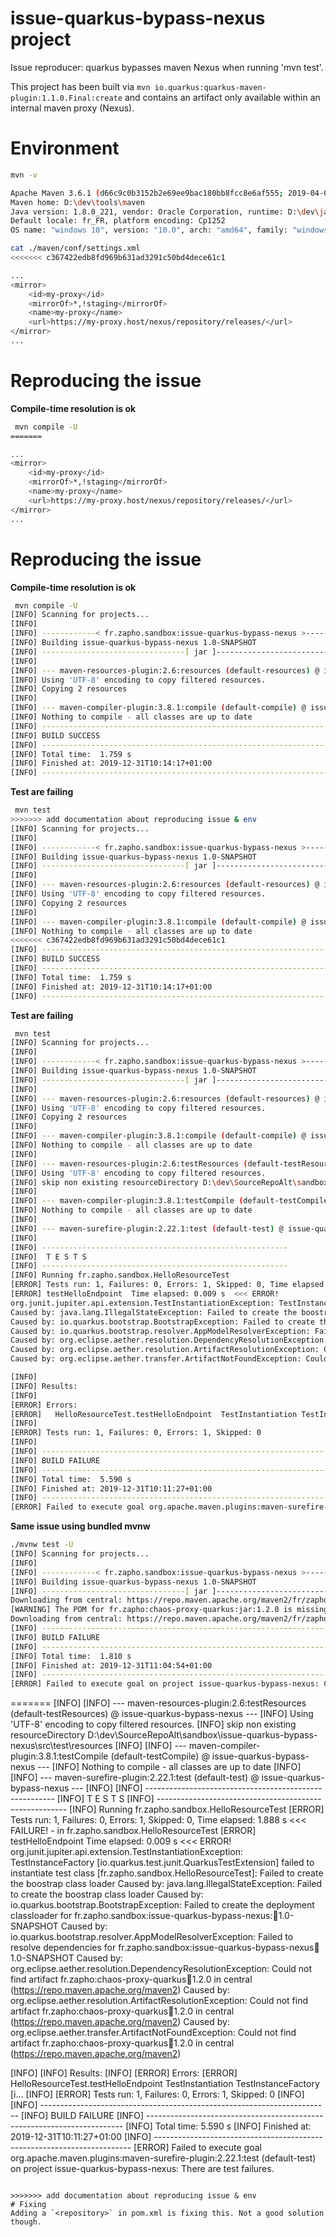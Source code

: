 # issue-quarkus-bypass-nexus project

Issue reproducer: quarkus bypasses maven Nexus when running 'mvn test'.

This project has been built via `mvn io.quarkus:quarkus-maven-plugin:1.1.0.Final:create` and contains an artifact only available within an internal maven proxy (Nexus).

# Environment
```bash
mvn -v

Apache Maven 3.6.1 (d66c9c0b3152b2e69ee9bac180bb8fcc8e6af555; 2019-04-04T21:00:29+02:00)
Maven home: D:\dev\tools\maven
Java version: 1.8.0_221, vendor: Oracle Corporation, runtime: D:\dev\java\jdk8\jre
Default locale: fr_FR, platform encoding: Cp1252
OS name: "windows 10", version: "10.0", arch: "amd64", family: "windows"
```
```bash
cat ./maven/conf/settings.xml
<<<<<<< c367422edb8fd969b631ad3291c50bd4dece61c1

...
<mirror>
    <id>my-proxy</id>
    <mirrorOf>*,!staging</mirrorOf>
    <name>my-proxy</name>
    <url>https://my-proxy.host/nexus/repository/releases/</url>
</mirror>
...
```

# Reproducing the issue
**Compile-time resolution is ok**
```bash
 mvn compile -U                                                                                                                           /d/dev/SourceRepoAlt/sandbox/issue-quarkus-bypass-nexus 1
=======

...
<mirror>
    <id>my-proxy</id>
    <mirrorOf>*,!staging</mirrorOf>
    <name>my-proxy</name>
    <url>https://my-proxy.host/nexus/repository/releases/</url>
</mirror>
...
```

# Reproducing the issue
**Compile-time resolution is ok**
```bash
 mvn compile -U                                                                                                                           /d/dev/SourceRepoAlt/sandbox/issue-quarkus-bypass-nexus 1
[INFO] Scanning for projects...
[INFO]
[INFO] ------------< fr.zapho.sandbox:issue-quarkus-bypass-nexus >-------------
[INFO] Building issue-quarkus-bypass-nexus 1.0-SNAPSHOT
[INFO] --------------------------------[ jar ]---------------------------------
[INFO]
[INFO] --- maven-resources-plugin:2.6:resources (default-resources) @ issue-quarkus-bypass-nexus ---
[INFO] Using 'UTF-8' encoding to copy filtered resources.
[INFO] Copying 2 resources
[INFO]
[INFO] --- maven-compiler-plugin:3.8.1:compile (default-compile) @ issue-quarkus-bypass-nexus ---
[INFO] Nothing to compile - all classes are up to date
[INFO] ------------------------------------------------------------------------
[INFO] BUILD SUCCESS
[INFO] ------------------------------------------------------------------------
[INFO] Total time:  1.759 s
[INFO] Finished at: 2019-12-31T10:14:17+01:00
[INFO] ------------------------------------------------------------------------
```

**Test are failing**
```bash
 mvn test                                                                                                                                   /d/dev/SourceRepoAlt/sandbox/issue-quarkus-bypass-nexus
>>>>>>> add documentation about reproducing issue & env
[INFO] Scanning for projects...
[INFO]
[INFO] ------------< fr.zapho.sandbox:issue-quarkus-bypass-nexus >-------------
[INFO] Building issue-quarkus-bypass-nexus 1.0-SNAPSHOT
[INFO] --------------------------------[ jar ]---------------------------------
[INFO]
[INFO] --- maven-resources-plugin:2.6:resources (default-resources) @ issue-quarkus-bypass-nexus ---
[INFO] Using 'UTF-8' encoding to copy filtered resources.
[INFO] Copying 2 resources
[INFO]
[INFO] --- maven-compiler-plugin:3.8.1:compile (default-compile) @ issue-quarkus-bypass-nexus ---
[INFO] Nothing to compile - all classes are up to date
<<<<<<< c367422edb8fd969b631ad3291c50bd4dece61c1
[INFO] ------------------------------------------------------------------------
[INFO] BUILD SUCCESS
[INFO] ------------------------------------------------------------------------
[INFO] Total time:  1.759 s
[INFO] Finished at: 2019-12-31T10:14:17+01:00
[INFO] ------------------------------------------------------------------------
```

**Test are failing**
```bash
 mvn test                                                                                                                                   /d/dev/SourceRepoAlt/sandbox/issue-quarkus-bypass-nexus
[INFO] Scanning for projects...
[INFO]
[INFO] ------------< fr.zapho.sandbox:issue-quarkus-bypass-nexus >-------------
[INFO] Building issue-quarkus-bypass-nexus 1.0-SNAPSHOT
[INFO] --------------------------------[ jar ]---------------------------------
[INFO]
[INFO] --- maven-resources-plugin:2.6:resources (default-resources) @ issue-quarkus-bypass-nexus ---
[INFO] Using 'UTF-8' encoding to copy filtered resources.
[INFO] Copying 2 resources
[INFO]
[INFO] --- maven-compiler-plugin:3.8.1:compile (default-compile) @ issue-quarkus-bypass-nexus ---
[INFO] Nothing to compile - all classes are up to date
[INFO]
[INFO] --- maven-resources-plugin:2.6:testResources (default-testResources) @ issue-quarkus-bypass-nexus ---
[INFO] Using 'UTF-8' encoding to copy filtered resources.
[INFO] skip non existing resourceDirectory D:\dev\SourceRepoAlt\sandbox\issue-quarkus-bypass-nexus\src\test\resources
[INFO]
[INFO] --- maven-compiler-plugin:3.8.1:testCompile (default-testCompile) @ issue-quarkus-bypass-nexus ---
[INFO] Nothing to compile - all classes are up to date
[INFO]
[INFO] --- maven-surefire-plugin:2.22.1:test (default-test) @ issue-quarkus-bypass-nexus ---
[INFO]
[INFO] -------------------------------------------------------
[INFO]  T E S T S
[INFO] -------------------------------------------------------
[INFO] Running fr.zapho.sandbox.HelloResourceTest
[ERROR] Tests run: 1, Failures: 0, Errors: 1, Skipped: 0, Time elapsed: 1.888 s <<< FAILURE! - in fr.zapho.sandbox.HelloResourceTest
[ERROR] testHelloEndpoint  Time elapsed: 0.009 s  <<< ERROR!
org.junit.jupiter.api.extension.TestInstantiationException: TestInstanceFactory [io.quarkus.test.junit.QuarkusTestExtension] failed to instantiate test class [fr.zapho.sandbox.HelloResourceTest]: Failed to create the boostrap class loader
Caused by: java.lang.IllegalStateException: Failed to create the boostrap class loader
Caused by: io.quarkus.bootstrap.BootstrapException: Failed to create the deployment classloader for fr.zapho.sandbox:issue-quarkus-bypass-nexus::jar:1.0-SNAPSHOT
Caused by: io.quarkus.bootstrap.resolver.AppModelResolverException: Failed to resolve dependencies for fr.zapho.sandbox:issue-quarkus-bypass-nexus:jar:1.0-SNAPSHOT
Caused by: org.eclipse.aether.resolution.DependencyResolutionException: Could not find artifact fr.zapho:chaos-proxy-quarkus:jar:1.2.0 in central (https://repo.maven.apache.org/maven2)
Caused by: org.eclipse.aether.resolution.ArtifactResolutionException: Could not find artifact fr.zapho:chaos-proxy-quarkus:jar:1.2.0 in central (https://repo.maven.apache.org/maven2)
Caused by: org.eclipse.aether.transfer.ArtifactNotFoundException: Could not find artifact fr.zapho:chaos-proxy-quarkus:jar:1.2.0 in central (https://repo.maven.apache.org/maven2)

[INFO]
[INFO] Results:
[INFO]
[ERROR] Errors:
[ERROR]   HelloResourceTest.testHelloEndpoint  TestInstantiation TestInstanceFactory [i...
[INFO]
[ERROR] Tests run: 1, Failures: 0, Errors: 1, Skipped: 0
[INFO]
[INFO] ------------------------------------------------------------------------
[INFO] BUILD FAILURE
[INFO] ------------------------------------------------------------------------
[INFO] Total time:  5.590 s
[INFO] Finished at: 2019-12-31T10:11:27+01:00
[INFO] ------------------------------------------------------------------------
[ERROR] Failed to execute goal org.apache.maven.plugins:maven-surefire-plugin:2.22.1:test (default-test) on project issue-quarkus-bypass-nexus: There are test failures.
```
**Same issue using bundled mvnw**
```bash
./mvnw test -U                                                                                                                             /d/dev/SourceRepoAlt/sandbox/issue-quarkus-bypass-nexus 1
[INFO] Scanning for projects...
[INFO]
[INFO] ------------< fr.zapho.sandbox:issue-quarkus-bypass-nexus >-------------
[INFO] Building issue-quarkus-bypass-nexus 1.0-SNAPSHOT
[INFO] --------------------------------[ jar ]---------------------------------
Downloading from central: https://repo.maven.apache.org/maven2/fr/zapho/chaos-proxy-quarkus/1.2.0/chaos-proxy-quarkus-1.2.0.pom
[WARNING] The POM for fr.zapho:chaos-proxy-quarkus:jar:1.2.0 is missing, no dependency information available
Downloading from central: https://repo.maven.apache.org/maven2/fr/zapho/chaos-proxy-quarkus/1.2.0/chaos-proxy-quarkus-1.2.0.jar
[INFO] ------------------------------------------------------------------------
[INFO] BUILD FAILURE
[INFO] ------------------------------------------------------------------------
[INFO] Total time:  1.810 s
[INFO] Finished at: 2019-12-31T11:04:54+01:00
[INFO] ------------------------------------------------------------------------
[ERROR] Failed to execute goal on project issue-quarkus-bypass-nexus: Could not resolve dependencies for project fr.zapho.sandbox:issue-quarkus-bypass-nexus:jar:1.0-SNAPSHOT: Could not find artifact fr.zapho:chaos-proxy-quarkus:jar:1.2.0 in central (https://repo.maven.apache.org/maven2) -> [Help 1]
```
=======
[INFO]
[INFO] --- maven-resources-plugin:2.6:testResources (default-testResources) @ issue-quarkus-bypass-nexus ---
[INFO] Using 'UTF-8' encoding to copy filtered resources.
[INFO] skip non existing resourceDirectory D:\dev\SourceRepoAlt\sandbox\issue-quarkus-bypass-nexus\src\test\resources
[INFO]
[INFO] --- maven-compiler-plugin:3.8.1:testCompile (default-testCompile) @ issue-quarkus-bypass-nexus ---
[INFO] Nothing to compile - all classes are up to date
[INFO]
[INFO] --- maven-surefire-plugin:2.22.1:test (default-test) @ issue-quarkus-bypass-nexus ---
[INFO]
[INFO] -------------------------------------------------------
[INFO]  T E S T S
[INFO] -------------------------------------------------------
[INFO] Running fr.zapho.sandbox.HelloResourceTest
[ERROR] Tests run: 1, Failures: 0, Errors: 1, Skipped: 0, Time elapsed: 1.888 s <<< FAILURE! - in fr.zapho.sandbox.HelloResourceTest
[ERROR] testHelloEndpoint  Time elapsed: 0.009 s  <<< ERROR!
org.junit.jupiter.api.extension.TestInstantiationException: TestInstanceFactory [io.quarkus.test.junit.QuarkusTestExtension] failed to instantiate test class [fr.zapho.sandbox.HelloResourceTest]: Failed to create the boostrap class loader
Caused by: java.lang.IllegalStateException: Failed to create the boostrap class loader
Caused by: io.quarkus.bootstrap.BootstrapException: Failed to create the deployment classloader for fr.zapho.sandbox:issue-quarkus-bypass-nexus::jar:1.0-SNAPSHOT
Caused by: io.quarkus.bootstrap.resolver.AppModelResolverException: Failed to resolve dependencies for fr.zapho.sandbox:issue-quarkus-bypass-nexus:jar:1.0-SNAPSHOT
Caused by: org.eclipse.aether.resolution.DependencyResolutionException: Could not find artifact fr.zapho:chaos-proxy-quarkus:jar:1.2.0 in central (https://repo.maven.apache.org/maven2)
Caused by: org.eclipse.aether.resolution.ArtifactResolutionException: Could not find artifact fr.zapho:chaos-proxy-quarkus:jar:1.2.0 in central (https://repo.maven.apache.org/maven2)
Caused by: org.eclipse.aether.transfer.ArtifactNotFoundException: Could not find artifact fr.zapho:chaos-proxy-quarkus:jar:1.2.0 in central (https://repo.maven.apache.org/maven2)

[INFO]
[INFO] Results:
[INFO]
[ERROR] Errors:
[ERROR]   HelloResourceTest.testHelloEndpoint  TestInstantiation TestInstanceFactory [i...
[INFO]
[ERROR] Tests run: 1, Failures: 0, Errors: 1, Skipped: 0
[INFO]
[INFO] ------------------------------------------------------------------------
[INFO] BUILD FAILURE
[INFO] ------------------------------------------------------------------------
[INFO] Total time:  5.590 s
[INFO] Finished at: 2019-12-31T10:11:27+01:00
[INFO] ------------------------------------------------------------------------
[ERROR] Failed to execute goal org.apache.maven.plugins:maven-surefire-plugin:2.22.1:test (default-test) on project issue-quarkus-bypass-nexus: There are test failures.
```

>>>>>>> add documentation about reproducing issue & env
# Fixing
Adding a `<repository>` in pom.xml is fixing this. Not a good solution though.
